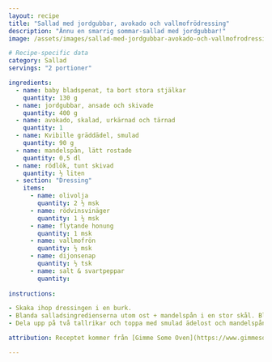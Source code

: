 ```yaml
---
layout: recipe
title: "Sallad med jordgubbar, avokado och vallmofrödressing"
description: "Ännu en smarrig sommar-sallad med jordgubbar!"
image: /assets/images/sallad-med-jordgubbar-avokado-och-vallmofrodressing.jpeg

# Recipe-specific data
category: Sallad
servings: "2 portioner"

ingredients:
  - name: baby bladspenat, ta bort stora stjälkar
    quantity: 130 g 
  - name: jordgubbar, ansade och skivade
    quantity: 400 g 
  - name: avokado, skalad, urkärnad och tärnad
    quantity: 1
  - name: Kvibille gräddädel, smulad
    quantity: 90 g
  - name: mandelspån, lätt rostade
    quantity: 0,5 dl
  - name: rödlök, tunt skivad
    quantity: ½ liten
  - section: "Dressing"
    items:
      - name: olivolja
        quantity: 2 ½ msk 
      - name: rödvinsvinäger
        quantity: 1 ½ msk
      - name: flytande honung
        quantity: 1 msk
      - name: vallmofrön
        quantity: ½ msk
      - name: dijonsenap
        quantity: ½ tsk
      - name: salt & svartpeppar  
        quantity:
          
instructions:

- Skaka ihop dressingen i en burk.
- Blanda salladsingredienserna utom ost + mandelspån i en stor skål. Blanda med dressingen.
- Dela upp på två tallrikar och toppa med smulad ädelost och mandelspån.

attribution: Receptet kommer från [Gimme Some Oven](https://www.gimmesomeoven.com/avocado-strawberry-spinach-salad-with-poppyseed-dressing/)

---
```

